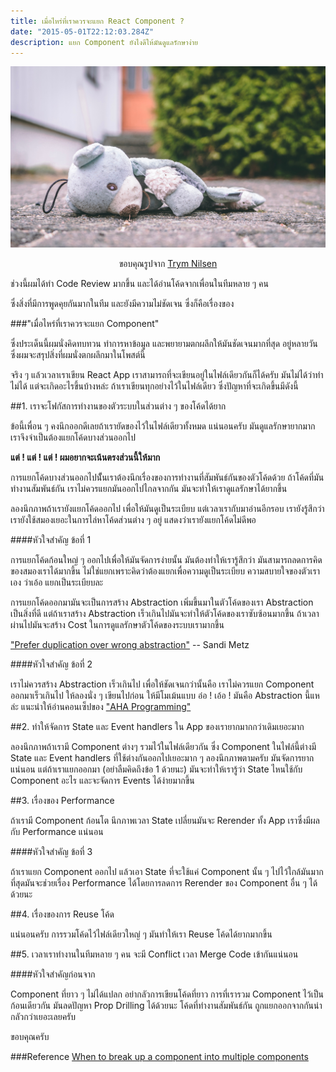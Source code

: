 ```yaml
---
title: เมื่อไหร่ที่เราควรจะแยก React Component ?
date: "2015-05-01T22:12:03.284Z"
description: แยก Component ยังไงดีให้มันดูแลรักษาง่าย
---
```


![Broken Bear](./broken-bear.jpg)

<p align="center">
  ขอบคุณรูปจาก <a href="https://unsplash.com/@trymon">Trym Nilsen</a>
</p>

ช่วงนี้ผมได้ทำ Code Review มากขึ้น และได้อ่านโค้ดจากเพื่อนในทีมหลาย ๆ คน

ซึ่งสิ่งที่มีการพูดคุยกันมากในทีม และยังมีความไม่ชัดเจน ซึ่งก็คือเรื่องของ

###"เมื่อไหร่ที่เราควรจะแยก Component"

ซึ่งประเด็นนี้ผมนั่งคิดทบทวน ทำการหาข้อมูล และพยายามตกผลึกให้มันชัดเจนมากที่สุด อยู่หลายวัน ซึ่งผมจะสรุปสิ่งที่ผมนั่งตกผลึกมาในโพสต์นี้

จริง ๆ แล้วเวลาเราเขียน React App เราสามารถที่จะเขียนอยู่ในไฟล์เดียวกันก็ได้ครับ มันไม่ได้ว่าทำไม่ได้ แต่จะเกิดอะไรขึ้นบ้างหล่ะ ถ้าเราเขียนทุกอย่างไว้ในไฟล์เดียว ซึ่งปัญหาที่จะเกิดขึ้นมีดังนี้

##1. เราจะโฟกัสการทำงานของตัวระบบในส่วนต่าง ๆ ของโค้ดได้ยาก

ข้อนี้เพื่อน ๆ คงนึกออกดีเลยถ้าเรายัดของไว้ในไฟล์เดียวทั้งหมด แน่นอนครับ มันดูแลรักษายากมาก เราจึงจำเป็นต้องแยกโค้ดบางส่วนออกไป

**แต่ ! แต่ ! แต่ ! ผมอยากจะเน้นตรงส่วนนี้ให้มาก**

การแยกโค้ดบางส่วนออกไปนัั้นเราต้องนึกเรื่องของการทำงานที่สัมพันธ์กันของตัวโค้ดด้วย ถ้าโค้ดที่มันทำงานสัมพันธ์กัน เราไม่ควรแยกมันออกไปไกลจากกัน มันจะทำให้เราดูแลรักษาได้ยากขึ้น

ลองนึกภาพถ้าเรายังแยกโค้ดออกไป เพื่อให้มันดูเป็นระเบียบ แต่เวลาเรากับมาอ่านอีกรอบ เรายังรู้สึกว่า เรายังใช้สมองเยอะในการไล่หาโค้ดส่วนต่าง ๆ อยู่ แสดงว่าเรายังแยกโค้ดไม่ดีพอ

####หัวใจสำคัญ ข้อที่ 1

การแยกโค้ดก้อนใหญ่ ๆ ออกไปเพื่อให้มันจัดการง่ายนั้น มันต้องทำให้เรารู้สึกว่า มันสามารถลดการคิดของสมองเราได้มากขึ้น ไม่ใช่แยกเพราะคิดว่าต้องแยกเพื่อความดูเป็นระเบียบ ความสบายใจของตัวเราเอง ว่าเอ้อ แยกเป็นระเบียบละ

การแยกโค้ดออกมามันจะเป็นการสร้าง Abstraction เพิ่มขึ้นมาในตัวโค้ดของเรา Abstraction เป็นสิ่งที่ดี แต่ถ้าเราสร้าง Abstraction เร็วเกินไปมันจะทำให้ตัวโค้ดของเราซับซ้อนมากขึ้น ถ้าเวลาผ่านไปมันจะสร้าง Cost ในการดูแลรักษาตัวโค้ดของระบบเรามากขึ้น

["Prefer duplication over wrong abstraction"](https://www.sandimetz.com/blog/2016/1/20/the-wrong-abstraction) -- Sandi Metz

####หัวใจสำคัญ ข้อที่ 2

เราไม่ควรสร้าง Abstraction เร็วเกินไป เพื่อให้ชัดเจนกว่านั้นคือ เราไม่ควรแยก Component ออกมาเร็วเกินไป ให้ลองนั่ง ๆ เขียนไปก่อน ให้มีโมเม้นแบบ อ๋อ ! เอ้อ ! มันคือ Abstraction นี้แหล่ะ แนะนำให้อ่านคอนเซ็ปของ ["AHA Programming"](https://kentcdodds.com/blog/aha-programming/)

##2. ทำให้จัดการ State และ Event handlers ใน App ของเรายากมากกว่าเดิมเยอะมาก

ลองนึกภาพถ้าเรามี Component ต่างๆ รวมไว้ในไฟล์เดียวกัน ซึ่ง Component ในไฟล์นี้ต่างมี State และ Event handlers ที่ใช้ต่างกันออกไปเยอะมาก ๆ ลองนึกภาพตามครับ มันจัดการยากแน่นอน แต่ถ้าเราแยกออกมา (อย่าลืมคิดถึงข้อ 1 ด้วยนะ) มันจะทำให้เรารู้ว่า State ไหนใช้กับ Component อะไร และจะจัดการ Events ได้ง่ายมากขึ้น

##3. เรื่องของ Performance

ถ้าเรามี Component ก้อนโต นึกภาพเวลา State เปลี่ยนมันจะ Rerender ทั้ง App เราซึ่งมีผลกับ Performance แน่นอน

####หัวใจสำคัญ ข้อที่ 3

ถ้าเราแยก Component ออกไป แล้วเอา State ที่จะใช้แค่ Component นั้น ๆ ไปไว้ใกล้มันมากที่สุดมันจะช่วยเรื่อง Performance ได้โดยการลดการ Rerender ของ Component อื่น ๆ ได้ด้วยนะ

##4. เรื่องของการ Reuse โค้ด

แน่นอนครับ การรวมโค้ดไว้ไฟล์เดียวใหญ่ ๆ มันทำให้เรา Reuse โค้ดได้ยากมากขึ้น

##5. เวลาเราทำงานในทีมหลาย ๆ คน จะมี Conflict เวลา Merge Code เข้ากันแน่นอน

####หัวใจสำคัญก่อนจาก

Component ที่ยาว ๆ ไม่ได้แปลก อย่ากลัวการเขียนโค้ดที่ยาว การที่เรารวม Component ไว้เป็นก้อนเดียวกัน มันลดปัญหา Prop Drilling ได้ด้วยนะ โค้ดที่ทำงานสัมพันธ์กัน ถูกแยกออกจากกันน่ากลัวกว่าเยอะเลยครับ

ขอบคุณครับ

###Reference
[When to break up a component into multiple components](https://kentcdodds.com/blog/when-to-break-up-a-component-into-multiple-components)
